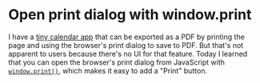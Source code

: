 # Open print dialog with window.print

I have a [tiny calendar app](https://apps.exupero.org/tinycal/) that can be exported as a PDF by printing the page and using the browser's print dialog to save to PDF.
But that's not apparent to users because there's no UI for that feature.
Today I learned that you can open the browser's print dialog from JavaScript with [`window.print()`](https://developer.mozilla.org/en-US/docs/Web/API/Window/print), which makes it easy to add a "Print" button.
